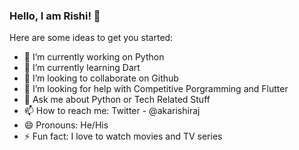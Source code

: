 ### Hello, I am Rishi! 👋

Here are some ideas to get you started:

- 🔭 I’m currently working on Python
- 🌱 I’m currently learning Dart
- 👯 I’m looking to collaborate on Github
- 🤔 I’m looking for help with Competitive Porgramming and Flutter
- 💬 Ask me about Python or Tech Related Stuff
- 📫 How to reach me: Twitter - @akarishiraj
- 😄 Pronouns: He/His
- ⚡ Fun fact: I love to watch movies and TV series

